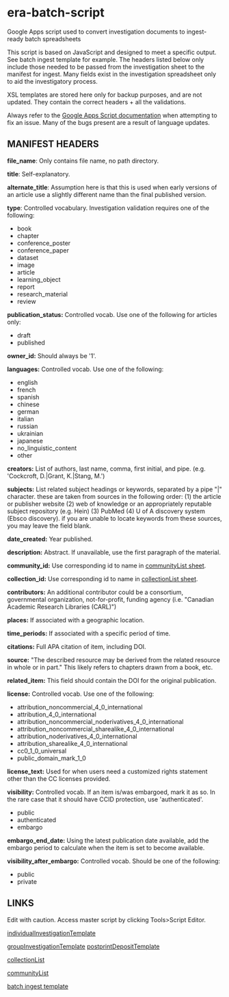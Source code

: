 # era-batch-script
Google Apps script used to convert investigation documents to ingest-ready batch spreadsheets

This script is based on JavaScript and designed to meet a specific output. See batch ingest template for example. The headers listed below only include those needed to be passed from the investigation sheet to the manifest for ingest. Many fields exist in the investigation spreadsheet only to aid the investigatory process.

XSL templates are stored here only for backup purposes, and are not updated. They contain the correct headers + all the validations.

Always refer to the [Google Apps Script documentation](https://developers.google.com/apps-script/) when attempting to fix an issue. Many of the bugs present are a result of language updates.

## MANIFEST HEADERS

**file_name**: Only contains file name, no path directory.

**title**: Self-explanatory. 	

**alternate_title**: Assumption here is that this is used when early versions of an article use a slightly different name than the final published version.

**type**: Controlled vocabulary. Investigation validation requires one of the following:

- book
- chapter
- conference_poster
- conference_paper
- dataset
- image
- article
- learning_object
- report
- research_material
- review

**publication_status:** Controlled vocab. Use one of the following for articles only:
- draft
- published

**owner_id:** Should always be '1'. 

**languages:** Controlled vocab. Use one of the following:
- english
- french
- spanish
- chinese
- german
- italian
- russian
- ukrainian
- japanese
- no_linguistic_content
- other

**creators:** List of authors, last name, comma, first initial, and pipe. (e.g. 'Cockcroft, D.|Grant, K.|Stang, M.')

**subjects:** List related subject headings or keywords, separated by a pipe "|" character. these are taken from sources in the following order: (1) the article or publisher website (2) web of knowledge or an appropriately reputable subject repository (e.g. Hein) (3) PubMed (4) U of A discovery system (Ebsco discovery).  if you are unable to locate keywords from these sources, you may leave the field blank.

**date_created:** Year published.

**description:** Abstract. If unavailable, use the first paragraph of the material.

**community_id:** Use corresponding id to name in [communityList sheet](https://docs.google.com/spreadsheets/d/1ov7tu_3Lwjbp11x74i429SNtbBZIe4_u8b17E1vkCOQ/edit#gid=0).

**collection_id:** Use corresponding id to name in [collectionList sheet](https://docs.google.com/spreadsheets/d/1ToxcezgwpHgA1jrklJ-mdx8LkOc6F7Mk7zAzvhIn1Ek/edit#gid=0).

**contributors:** An additional contributor could be a consortium, governmental organization, not-for-profit, funding agency (i.e. "Canadian Academic Research Libraries (CARL)")

**places:** If associated with a geographic location.

**time_periods:** If associated with a specific period of time.

**citations:** Full APA citation of item, including DOI.

**source:** "The described resource may be derived from the related resource in whole or in part." This likely refers to chapters drawn from a book, etc.

**related_item:** This field should contain the DOI for the original publication. 

**license:** Controlled vocab. Use one of the following:
- attribution_noncommercial_4_0_international
- attribution_4_0_international
- attribution_noncommercial_noderivatives_4_0_international
- attribution_noncommercial_sharealike_4_0_international
- attribution_noderivatives_4_0_international
- attribution_sharealike_4_0_international
- cc0_1_0_universal
- public_domain_mark_1_0

**license_text:** Used for when users need a customized rights statement other than the CC licenses provided.

**visibility:** Controlled vocab. If an item is/was embargoed, mark it as so. In the rare case that it should have CCID protection, use 'authenticated'. 
- public
- authenticated
- embargo

**embargo_end_date:** Using the latest publication date available, add the embargo period to calculate when the item is set to become available.

**visibility_after_embargo:** Controlled vocab. Should be one of the following:
- public
- private

## LINKS

Edit with caution. Access master script by clicking Tools>Script Editor.

[individualInvestigationTemplate](https://docs.google.com/spreadsheets/d/14csVDxJj_Vx3VxVxtihEwnNE45zlZIh9lRn_oTi7DCI/edit#gid=0)

[groupInvestigationTemplate](https://docs.google.com/spreadsheets/d/1Un4hGETy6WxVOpsMtr30tPDG2usAXFVXloIaFLoHO2E/edit#gid=0
)
[postprintDepositTemplate](https://docs.google.com/spreadsheets/d/1N-rSnQgCpWYYqAjvRZVFRmcSwY4vtGYhXAHqzUCmB0Y/edit#gid=0)

[collectionList](https://docs.google.com/spreadsheets/d/1ToxcezgwpHgA1jrklJ-mdx8LkOc6F7Mk7zAzvhIn1Ek/edit#gid=0)

[communityList](https://docs.google.com/spreadsheets/d/1ov7tu_3Lwjbp11x74i429SNtbBZIe4_u8b17E1vkCOQ/edit#gid=0)

[batch ingest template](https://docs.google.com/spreadsheets/d/178o_-ZEV3Ii-IzJ0AcJQTQqFsH3Ew2WCgyj2aZw99iY/edit#gid=0)
